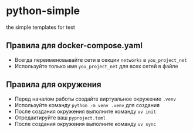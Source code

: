 # python-simple
the simple templates for test

## Правила для docker-compose.yaml
- Всегда переименовывайте сети в секции `networks` в `you_project_net`
- Используйте только имя `you_project_net` для всех сетей в файле

## Правила для окружения
- Перед началом работы создайте виртуальное окружение `.venv`
- Используйте команду `python -m venv .venv` для создания
- После создания окружения выполните команду `uv init`
- Отредактируйте ваш `pyproject.toml`
- После создания окружения выполните команду `uv sync`
